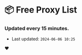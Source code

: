 # :package: Free Proxy List
### Updated every 15 minutes.

- Last updated: `2024-06-06 10:25`

:heart:
